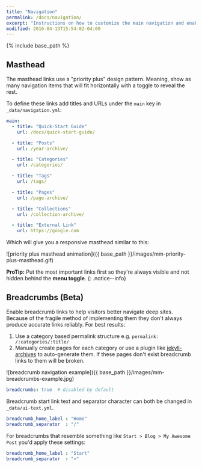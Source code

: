 ```yaml
---
title: "Navigation"
permalink: /docs/navigation/
excerpt: "Instructions on how to customize the main navigation and enabling breadcrumb links."
modified: 2016-04-13T15:54:02-04:00
---
```


{% include base_path %}

## Masthead

The masthead links use a "priority plus" design pattern. Meaning, show as many navigation items that will fit horizontally with a toggle to reveal the rest.

To define these links add titles and URLs under the `main` key in `_data/navigation.yml`:

```yaml
main:
  - title: "Quick-Start Guide"
    url: /docs/quick-start-guide/

  - title: "Posts"
    url: /year-archive/

  - title: "Categories"
    url: /categories/

  - title: "Tags"
    url: /tags/

  - title: "Pages"
    url: /page-archive/

  - title: "Collections"
    url: /collection-archive/

  - title: "External Link"
    url: https://google.com
```

Which will give you a responsive masthead similar to this:

![priority plus masthead animation]({{ base_path }}/images/mm-priority-plus-masthead.gif)

**ProTip:** Put the most important links first so they're always visible and not hidden behind the **menu toggle**.
{: .notice--info}

## Breadcrumbs (Beta)

Enable breadcrumb links to help visitors better navigate deep sites. Because of the fragile method of implementing them they don't always produce accurate links reliably. For best results:

1. Use a category based permalink structure e.g. `permalink: /:categories/:title/`
2. Manually create pages for each category or use a plugin like [jekyll-archives](https://github.com/jekyll/jekyll-archives) to auto-generate them. If these pages don't exist breadcrumb links to them will be broken.

![breadcrumb navigation example]({{ base_path }}/images/mm-breadcrumbs-example.jpg)

```yaml
breadcrumbs: true  # disabled by default
```

Breadcrumb start link text and separator character can both be changed in `_data/ui-text.yml`.

```yaml
breadcrumb_home_label : "Home"
breadcrumb_separator  : "/"
```

For breadcrumbs that resemble something like `Start > Blog > My Awesome Post` you'd apply these settings:

```yaml
breadcrumb_home_label : "Start"
breadcrumb_separator  : ">"
```